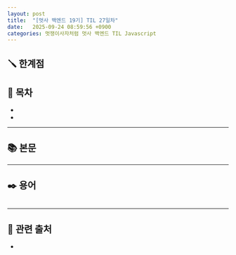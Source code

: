 ```yaml
---
layout: post
title:  "[멋사 백엔드 19기] TIL 27일차"
date:   2025-09-24 08:59:56 +0900
categories: 멋쟁이사자처럼 멋사 백엔드 TIL Javascript
---
```


<!--more-->

## 🪛 한계점



## 📂 목차
- []()
- []()

---

## 📚 본문



---

## ✒️ 용어

###### 

---

## 🔗 관련 출처
- []()
